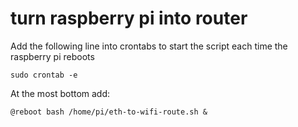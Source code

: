 # turn raspberry pi into router

Add the following line into crontabs to start the script each time the raspberry pi reboots

```sudo crontab -e```

At the most bottom add:

``` @reboot bash /home/pi/eth-to-wifi-route.sh & ```
